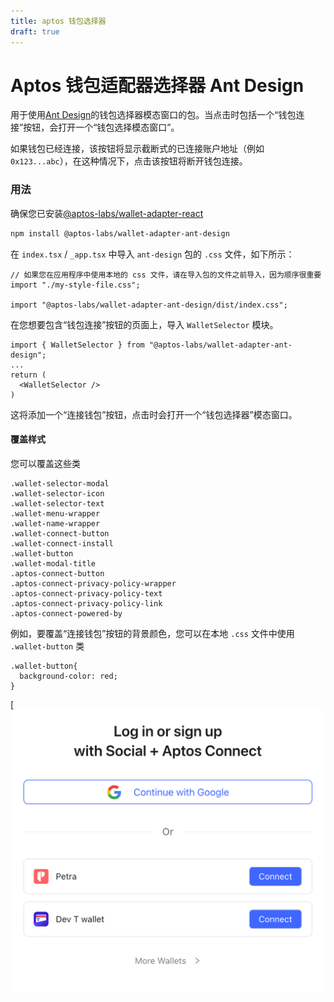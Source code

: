 ```yaml
---
title: aptos 钱包选择器
draft: true
---
```

# Aptos 钱包适配器选择器 Ant Design

用于使用[Ant Design](https://ant.design/)的钱包选择器模态窗口的包。当点击时包括一个“钱包连接”按钮，会打开一个“钱包选择模态窗口”。

如果钱包已经连接，该按钮将显示截断式的已连接账户地址（例如 `0x123...abc`），在这种情况下，点击该按钮将断开钱包连接。

### 用法

确保您已安装[@aptos-labs/wallet-adapter-react](https://github.com/aptos-labs/aptos-wallet-adapter/blob/main/packages/wallet-adapter-react/README.md)

```bash
npm install @aptos-labs/wallet-adapter-ant-design
```

在 `index.tsx` / `_app.tsx` 中导入 `ant-design` 包的 `.css` 文件，如下所示：

```tsx
// 如果您在应用程序中使用本地的 css 文件，请在导入包的文件之前导入，因为顺序很重要
import "./my-style-file.css";

import "@aptos-labs/wallet-adapter-ant-design/dist/index.css";
```

在您想要包含“钱包连接”按钮的页面上，导入 `WalletSelector` 模块。

```tsx
import { WalletSelector } from "@aptos-labs/wallet-adapter-ant-design";
...
return (
  <WalletSelector />
)
```

这将添加一个“连接钱包”按钮，点击时会打开一个“钱包选择器”模态窗口。

#### 覆盖样式

您可以覆盖这些类

```
.wallet-selector-modal
.wallet-selector-icon
.wallet-selector-text
.wallet-menu-wrapper
.wallet-name-wrapper
.wallet-connect-button
.wallet-connect-install
.wallet-button
.wallet-modal-title
.aptos-connect-button
.aptos-connect-privacy-policy-wrapper
.aptos-connect-privacy-policy-text
.aptos-connect-privacy-policy-link
.aptos-connect-powered-by
```

例如，要覆盖“连接钱包”按钮的背景颜色，您可以在本地 `.css` 文件中使用 `.wallet-button` 类

```
.wallet-button{
  background-color: red;
}
```

[![walletSelector](https://github.com/aptos-labs/aptos-wallet-adapter/raw/main/walletselector.png)
